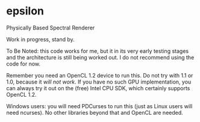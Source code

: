 epsilon
=======

Physically Based Spectral Renderer

Work in progress, stand by.

To Be Noted: this code works for me, but it in its very early testing stages and the architecture is still being worked out. I do not recommend using the code for now.

Remember you need an OpenCL 1.2 device to run this. Do not try with 1.1 or 1.0, because it _will not work_. If you have no such GPU implementation, you can always try it out on the (free) Intel CPU SDK, which certainly supports OpenCL 1.2.

Windows users: you will need PDCurses to run this (just as Linux users will need ncurses). No other libraries beyond that and OpenCL are needed.
